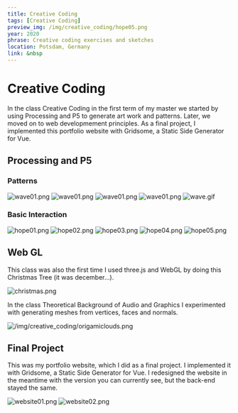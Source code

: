 ```yaml
---
title: Creative Coding
tags: [Creative Coding]
preview_img: /img/creative_coding/hope05.png
year: 2020
phrase: Creative coding exercises and sketches
location: Potsdam, Germany
link: &nbsp
---
```


# Creative Coding

In the class Creative Coding in the first term of my master we started by using Processing and P5 to generate art work and patterns. Later, we moved on to web developmement principles. As a final project, I implemented this portfolio website with Gridsome, a Static Side Generator for Vue.

## Processing and P5

### Patterns

![wave01.png](/img/creative_coding/wave01.png)
![wave01.png](/img/creative_coding/wave02.png)
![wave01.png](/img/creative_coding/wave03.png)
![wave01.png](/img/creative_coding/wave04.png)
![wave.gif](/img/creative_coding/wave.gif)

### Basic Interaction

![hope01.png](/img/creative_coding/hope01.png)
![hope02.png](/img/creative_coding/hope02.png)
![hope03.png](/img/creative_coding/hope03.png)
![hope04.png](/img/creative_coding/hope04.png)
![hope05.png](/img/creative_coding/hope05.png)

## Web GL

This class was also the first time I used three.js and WebGL by doing this Christmas Tree (it was december...). 

![christmas.png](/img/creative_coding/christmas.png)

In the class Theoretical Background of Audio and Graphics I experimented with generating meshes from vertices, faces and normals. 

![/img/creative_coding/origamiclouds.png](/img/creative_coding/origamiclouds.png)

## Final Project

This was my portfolio website, which I did as a final project. I implemented it with Gridsome, a Static Side Generator for Vue. I redesigned the website in the meantime with the version you can currently see, but the back-end stayed the same.

![website01.png](/img/creative_coding/website01.png)
![website02.png](/img/creative_coding/website02.png)